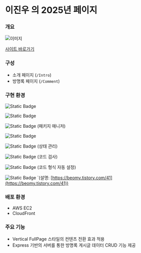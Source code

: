 # 이진우 의 2025년 페이지

### 개요

![이미지](https://github.com/user-attachments/assets/d3e940a5-494e-4d1b-b7f8-0594192ba3ff)

[사이트 바로가기](http://dev-leejinw.s3-website.ap-northeast-2.amazonaws.com)

### 구성

- 소개 페이지 (`/Intro`)
- 방명록 페이지 (`/Comment`)

### 구현 환경

![Static Badge](https://img.shields.io/badge/Typescript->=v5.5.3-blue?logo=Typescript&color=3178C6)

![Static Badge](https://img.shields.io/badge/React->=v19-blue?logo=React&color=49d9f7)

![Static Badge](https://img.shields.io/badge/pnpm-v9-blue?logo=pnpm&color=F69220) (패키지 매니저)

![Static Badge](https://img.shields.io/badge/TailwindCSS->=4.1.4-blue?logo=tailwindcss&color=06B6D4)

![Static Badge](https://img.shields.io/badge/Zustands->=5.0.3-blue.svg?color=592E3F) (상태 관리)

![Static Badge](https://img.shields.io/badge/eslint->=9.9-blue.svg?color=4B32C3) (코드 검사)

![Static Badge](https://img.shields.io/badge/prettier->=3.3-blue.svg?color=F7B93E) (코드 형식 자동 설정)

![Static Badge](https://img.shields.io/badge/Vite->=v5.4-blue?logo=Vite&color=89b0f5) `(설명: [https://beomy.tistory.com/41](https://beomy.tistory.com/41))

### 배포 환경

- AWS EC2
- CloudFront

### 주요 기능

- Vertical FullPage 스타일의 컨텐츠 전환 효과 적용
- Express 기반의 서버를 통한 방명록 게시글 데이터 CRUD 기능 제공
